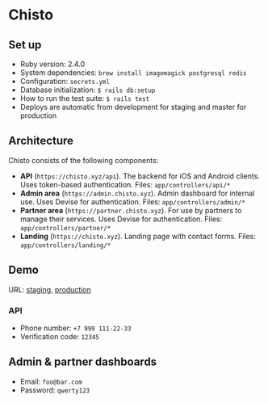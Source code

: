 # Chisto

## Set up

- Ruby version: 2.4.0
- System dependencies: `brew install imagemagick postgresql redis`
- Configuration: `secrets.yml`
- Database initialization: `$ rails db:setup`
- How to run the test suite: `$ rails test`
- Deploys are automatic from development for staging and master for production

## Architecture

Chisto consists of the following components:

- **API** (`https://chisto.xyz/api`). The backend for iOS and Android clients. Uses token-based authentication. Files: `app/controllers/api/*`
- **Admin area** (`https://admin.chisto.xyz`). Admin dashboard for internal use. Uses Devise for authentication. Files: `app/controllers/admin/*`
- **Partner area** (`https://partner.chisto.xyz`). For use by partners to manage their services. Uses Devise for authentication. Files: `app/controllers/partner/*`
- **Landing** (`https://chisto.xyz`). Landing page with contact forms. Files: `app/controllers/landing/*`

## Demo

URL: [staging](https://chisto.xyz), [production](https://chis.to)

### API

- Phone number: `+7 999 111-22-33`
- Verification code: `12345`

## Admin & partner dashboards

- Email: `foo@bar.com`
- Password: `qwerty123`
